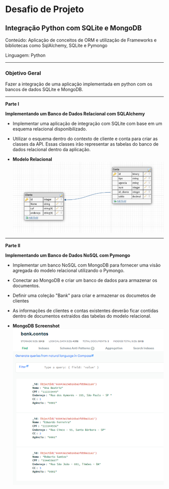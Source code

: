 # **Desafio de Projeto**

## **Integração Python com SQLite e MongoDB**
Conteúdo: Aplicação de conceitos de ORM e utilização de Frameworks e bibliotecas como SqlAlchemy, SQLite e Pymongo

Linguagem: Python

----
### **Objetivo Geral**
Fazer a integração de uma aplicação implementada em python com os bancos de dados SQLite e MongoDB.

----
**Parte I**

**Implementando um Banco de Dados Relacional com SQLAlchemy**

- Implementar uma aplicação de integração com SQLite com base em um esquema relacional disponibilizado.
- Utilizar o esquema dentro do contexto de cliente e conta para criar as classes da API. Essas classes irão representar as tabelas do banco de dados relacional dentro da aplicação.

- **Modelo Relacional**
![modelo-relacional](images/modelo-relacional.png)

----
**Parte II**

**Implementando um Banco de Dados NoSQL com Pymongo**

- Implementar um banco NoSQL com MongoDB para fornecer uma visão agregada do modelo relacional utilizando o Pymongo.

- Conectar ao MongoDB e criar um banco de dados para armazenar os documentos.

- Definir uma coleção "Bank" para criar e armazenar os documetos de clientes

- As informações de clientes e contas existentes deverão ficar contidas dentro de documentos extraídos das tabelas do modelo relacional.

- **MongoDB Screenshot**
![documentos-mongodb](images/MongoDBScreenShot.png)
